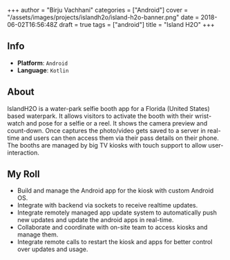+++
author = "Birju Vachhani"
categories = ["Android"]
cover = "/assets/images/projects/islandh2o/island-h2o-banner.png"
date = 2018-06-02T16:56:48Z
draft = true
tags = ["android"]
title = "Island H2O"
+++

## Info

- **Platform**:     `Android`
- **Language**:     `Kotlin`

## About

IslandH2O is a water-park selfie booth app for a Florida (United States) based waterpark. It allows visitors to activate the booth with their wrist-watch and pose for a selfie or a reel. It shows the camera preview and count-down. Once captures the photo/video gets saved to a server in real-time and users can then access them via their pass details on their phone. The booths are managed by big TV kiosks with touch support to allow user-interaction.

## My Roll

- Build and manage the Android app for the kiosk with custom Android OS.
- Integrate with backend via sockets to receive realtime updates.
- Integrate remotely managed app update system to automatically push new updates and update the android apps in real-time.
- Collaborate and coordinate with on-site team to access kiosks and manage them.
- Integrate remote calls to restart the kiosk and apps for better control over updates and usage.

</br>